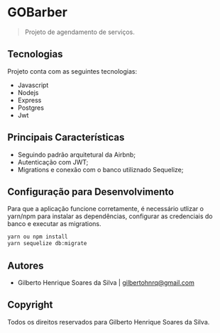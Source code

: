 # GOBarber
> Projeto de agendamento de serviços.

## Tecnologias
Projeto conta com as seguintes tecnologias:

* Javascript
* Nodejs
* Express
* Postgres
* Jwt

## Principais Características
* Seguindo padrão arquitetural da Airbnb;
* Autenticação com JWT;
* Migrations e conexão com o banco utiliznado Sequelize;

## Configuração para Desenvolvimento
Para que a aplicação funcione corretamente, é necessário utlizar o yarn/npm para instalar as dependências, configurar as credenciais do banco e executar as migrations.

```sh
yarn ou npm install
yarn sequelize db:migrate
```

## Autores
* Gilberto Henrique Soares da Silva | gilbertohnrq@gmail.com

## Copyright
Todos os direitos reservados para Gilberto Henrique Soares da Silva.
